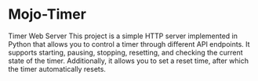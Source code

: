 # Mojo-Timer
Timer Web Server This project is a simple HTTP server implemented in Python that allows you to control a timer through different API endpoints. It supports starting, pausing, stopping, resetting, and checking the current state of the timer. Additionally, it allows you to set a reset time, after which the timer automatically resets.
